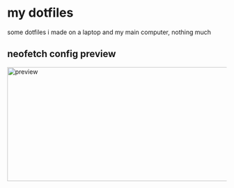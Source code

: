 # my dotfiles
some dotfiles i made on a laptop and my main computer, nothing much

## neofetch config preview
<img width="635" height="262" alt="preview" src="https://github.com/user-attachments/assets/edb315ff-dc8f-460c-9a71-37fa5e9417f3" />
